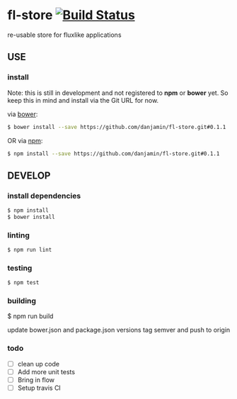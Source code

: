 # fl-store [![Build Status](https://travis-ci.org/danjamin/fl-store.svg?branch=0.1.1)](https://travis-ci.org/danjamin/fl-store)

re-usable store for fluxlike applications

## USE

### install

Note: this is still in development and not registered to **npm** or **bower** yet.
      So keep this in mind and install via the Git URL for now.

via [bower](http://bower.io):

```sh
$ bower install --save https://github.com/danjamin/fl-store.git#0.1.1
```

OR via [npm](http://npmjs.com):

```sh
$ npm install --save https://github.com/danjamin/fl-store.git#0.1.1
```


## DEVELOP

### install dependencies

```sh
$ npm install
$ bower install
```

### linting

```sh
$ npm run lint
```

### testing

```sh
$ npm test
```

### building

$ npm run build

update bower.json and package.json versions tag semver and push to origin

### todo

- [ ] clean up code
- [ ] Add more unit tests
- [ ] Bring in flow
- [ ] Setup travis CI
